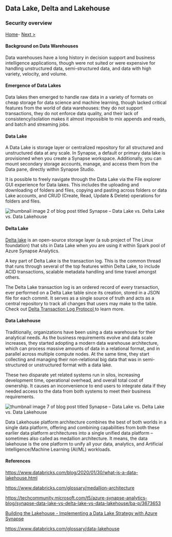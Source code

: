 ## Data Lake, Delta and Lakehouse

### Security overview

[Home](https://github.com/LiliamLeme/FTALive-Sessions_Synapse_SQL/blob/main/content/data/ModernDatawarehouse-Security/Agenda.md)- [Next >](https://github.com/LiliamLeme/FTALive-Sessions_Synapse_SQL/blob/main/cont)



#### Background on Data Warehouses

Data warehouses have a long history in decision support and business intelligence applications, though were not suited or were expensive for handling unstructured data, semi-structured data, and data with high variety, velocity, and volume.

#### Emergence of Data Lakes

Data lakes then emerged to handle raw data in a variety of formats on cheap storage for data science and machine learning, though lacked critical features from the world of data warehouses: they do not support transactions, they do not enforce data quality, and their lack of consistency/isolation makes it almost impossible to mix appends and reads, and batch and streaming jobs.

#### Data Lake

A Data Lake is storage layer or centralized repository for all structured and unstructured data at any scale. In Synapse, a default or primary data lake is provisioned when you create a Synapse workspace. Additionally, you can mount secondary storage accounts, manage, and access them from the Data pane, directly within Synapse Studio.

 

It is possible to freely navigate through the Data Lake via the File explorer GUI experience for Data lakes. This includes the uploading and downloading of folders and files, copying and pasting across folders or data Lake accounts, and CRUD (Create, Read, Update & Delete) operations for folders and files.

 

![thumbnail image 2 of blog post titled  	 	 	  	 	 	 				 		 			 				 						 							Synapse – Data Lake vs. Delta Lake vs. Data Lakehouse 							 						 					 			 		 	 			 	 	 	 	 	 ](https://techcommunity.microsoft.com/t5/image/serverpage/image-id/418219i980C5735E9C4E503/image-size/large?v=v2&px=999)

  

#### Delta Lake

[Delta lake](https://docs.delta.io/latest/index.html) is an open-source storage layer (a sub project of The Linux foundation) that sits in Data Lake when you are using it within Spark pool of Azure Synapse Analytics.

 

A key part of Delta Lake is the transaction log. This is the common thread that runs through several of the top features within Delta Lake, to include ACID transactions, scalable metadata handling and time travel amongst others.

 

The Delta Lake transaction log is an ordered record of every transaction, ever performed on a Delta Lake table since its creation, stored in a JSON file for each commit. It serves as a single source of truth and acts as a central repository to track all changes that users may make to the table. Check out [Delta Transaction Log Protocol ](https://github.com/delta-io/delta/blob/master/PROTOCOL.md)to learn more.

 

#### Data Lakehouse

Traditionally, organizations have been using a data warehouse for their analytical needs. As the business requirements evolve and data scale increases, they started adopting a modern data warehouse architecture, which can process massive amounts of data in a relational format, and in parallel across multiple compute nodes. At the same time, they start collecting and managing their non-relational big data that was in semi-structured or unstructured format with a data lake.

 

These two disparate yet related systems run in silos, increasing development time, operational overhead, and overall total cost of ownership. It causes an inconvenience to end users to integrate data if they needed access to the data from both systems to meet their business requirements.

 

![thumbnail image 7 of blog post titled  	 	 	  	 	 	 				 		 			 				 						 							Synapse – Data Lake vs. Delta Lake vs. Data Lakehouse 							 						 					 			 		 	 			 	 	 	 	 	 ](https://techcommunity.microsoft.com/t5/image/serverpage/image-id/418222i9351C94C0CBD5FB8/image-size/large?v=v2&px=999)

 

Data Lakehouse platform architecture combines the best of both worlds in a single data platform, offering and combining capabilities from both these earlier data platform architectures into a single unified data platform – sometimes also called as medallion architecture. It means, the data lakehouse is the one platform to unify all your data, analytics, and Artificial Intelligence/Machine Learning (AI/ML) workloads.

 

 

#### References

https://www.databricks.com/blog/2020/01/30/what-is-a-data-lakehouse.html 



https://www.databricks.com/glossary/medallion-architecture 



https://techcommunity.microsoft.com/t5/azure-synapse-analytics-blog/synapse-data-lake-vs-delta-lake-vs-data-lakehouse/ba-p/3673653



[Building the Lakehouse - Implementing a Data Lake Strategy with Azure Synapse](https://techcommunity.microsoft.com/t5/azure-synapse-analytics-blog/building-the-lakehouse-implementing-a-data-lake-strategy-with/ba-p/3612291)



https://www.databricks.com/glossary/data-lakehouse

